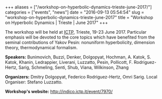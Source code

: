 +++
aliases = ["/workshop-on-hyperbolic-dynamics-trieste-june-2017/"]
categories = ["events", "news"]
date = "2016-09-13 05:54:54"
slug = "workshop-on-hyperbolic-dynamics-trieste-june-2017"
title = "Workshop on Hyperbolic Dynamics | Trieste | June 2017"
+++

The workshop will be held at [ICTP](http://indico.ictp.it/event/7970/),
Trieste, 19-23 June 2017. Particular emphasis will be devoted to the
core topics which have benefited from the seminal contributions of Yakov
Pesin: nonuniform hyperbolicity, dimension theory, thermodynamical
formalism.

**Speakers:** Bunimovich, Buzzi, Denker, Dolgopyat, Hochman, A. Katok,
S. Katok, Khanin, Ledrappier, Liverani, Luzzatto, Pesin, Pollicott, F.
Rodriguez-Hertz, Sarig, Schmeling, Senti, Shub, Viana, Wilkinson, Zhang

**Organizers:** Dmitry Dolgopyat, Federico Rodriguez-Hertz, Omri Sarig.
Local Organiser: Stefano Luzzatto.

**Workshop's website:** <http://indico.ictp.it/event/7970/>
